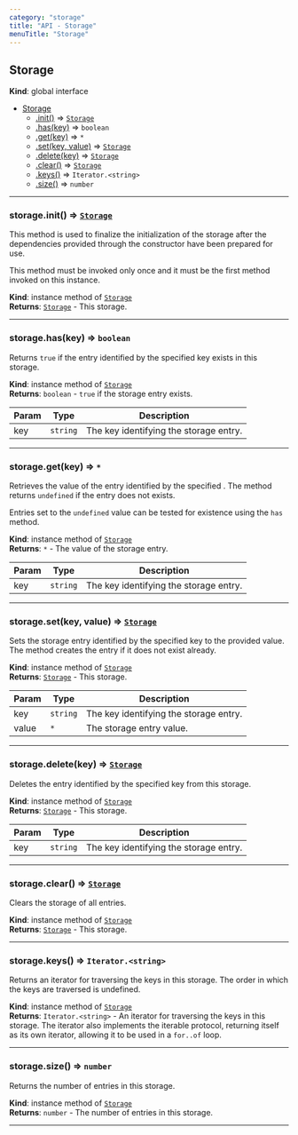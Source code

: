 ```yaml
---
category: "storage"
title: "API - Storage"
menuTitle: "Storage"
---
```


## Storage&nbsp;<a name="Storage" href="https://github.com/seznam/ima/blob/v17.11.1/packages/core/src/storage/Storage.js#L8" target="_blank"><span class="icon"><i class="fas fa-external-link-alt fa-xs"></i></span></a>
**Kind**: global interface  

* [Storage](#Storage)
    * [.init()](#Storage+init) ⇒ [<code>Storage</code>](#Storage)
    * [.has(key)](#Storage+has) ⇒ <code>boolean</code>
    * [.get(key)](#Storage+get) ⇒ <code>\*</code>
    * [.set(key, value)](#Storage+set) ⇒ [<code>Storage</code>](#Storage)
    * [.delete(key)](#Storage+delete) ⇒ [<code>Storage</code>](#Storage)
    * [.clear()](#Storage+clear) ⇒ [<code>Storage</code>](#Storage)
    * [.keys()](#Storage+keys) ⇒ <code>Iterator.&lt;string&gt;</code>
    * [.size()](#Storage+size) ⇒ <code>number</code>


* * *

### storage.init() ⇒ [<code>Storage</code>](#Storage)&nbsp;<a name="Storage+init" href="https://github.com/seznam/ima/blob/v17.11.1/packages/core/src/storage/Storage.js#L19" target="_blank"><span class="icon"><i class="fas fa-external-link-alt fa-xs"></i></span></a>
This method is used to finalize the initialization of the storage after
the dependencies provided through the constructor have been prepared for
use.

This method must be invoked only once and it must be the first method
invoked on this instance.

**Kind**: instance method of [<code>Storage</code>](#Storage)  
**Returns**: [<code>Storage</code>](#Storage) - This storage.  

* * *

### storage.has(key) ⇒ <code>boolean</code>&nbsp;<a name="Storage+has" href="https://github.com/seznam/ima/blob/v17.11.1/packages/core/src/storage/Storage.js#L28" target="_blank"><span class="icon"><i class="fas fa-external-link-alt fa-xs"></i></span></a>
Returns <code>true</code> if the entry identified by the specified key exists
in this storage.

**Kind**: instance method of [<code>Storage</code>](#Storage)  
**Returns**: <code>boolean</code> - <code>true</code> if the storage entry exists.  

| Param | Type | Description |
| --- | --- | --- |
| key | <code>string</code> | The key identifying the storage entry. |


* * *

### storage.get(key) ⇒ <code>\*</code>&nbsp;<a name="Storage+get" href="https://github.com/seznam/ima/blob/v17.11.1/packages/core/src/storage/Storage.js#L40" target="_blank"><span class="icon"><i class="fas fa-external-link-alt fa-xs"></i></span></a>
Retrieves the value of the entry identified by the specified . The
method returns <code>undefined</code> if the entry does not exists.

Entries set to the <code>undefined</code> value can be tested for existence
using the <code>has</code> method.

**Kind**: instance method of [<code>Storage</code>](#Storage)  
**Returns**: <code>\*</code> - The value of the storage entry.  

| Param | Type | Description |
| --- | --- | --- |
| key | <code>string</code> | The key identifying the storage entry. |


* * *

### storage.set(key, value) ⇒ [<code>Storage</code>](#Storage)&nbsp;<a name="Storage+set" href="https://github.com/seznam/ima/blob/v17.11.1/packages/core/src/storage/Storage.js#L50" target="_blank"><span class="icon"><i class="fas fa-external-link-alt fa-xs"></i></span></a>
Sets the storage entry identified by the specified key to the provided
value. The method creates the entry if it does not exist already.

**Kind**: instance method of [<code>Storage</code>](#Storage)  
**Returns**: [<code>Storage</code>](#Storage) - This storage.  

| Param | Type | Description |
| --- | --- | --- |
| key | <code>string</code> | The key identifying the storage entry. |
| value | <code>\*</code> | The storage entry value. |


* * *

### storage.delete(key) ⇒ [<code>Storage</code>](#Storage)&nbsp;<a name="Storage+delete" href="https://github.com/seznam/ima/blob/v17.11.1/packages/core/src/storage/Storage.js#L58" target="_blank"><span class="icon"><i class="fas fa-external-link-alt fa-xs"></i></span></a>
Deletes the entry identified by the specified key from this storage.

**Kind**: instance method of [<code>Storage</code>](#Storage)  
**Returns**: [<code>Storage</code>](#Storage) - This storage.  

| Param | Type | Description |
| --- | --- | --- |
| key | <code>string</code> | The key identifying the storage entry. |


* * *

### storage.clear() ⇒ [<code>Storage</code>](#Storage)&nbsp;<a name="Storage+clear" href="https://github.com/seznam/ima/blob/v17.11.1/packages/core/src/storage/Storage.js#L65" target="_blank"><span class="icon"><i class="fas fa-external-link-alt fa-xs"></i></span></a>
Clears the storage of all entries.

**Kind**: instance method of [<code>Storage</code>](#Storage)  
**Returns**: [<code>Storage</code>](#Storage) - This storage.  

* * *

### storage.keys() ⇒ <code>Iterator.&lt;string&gt;</code>&nbsp;<a name="Storage+keys" href="https://github.com/seznam/ima/blob/v17.11.1/packages/core/src/storage/Storage.js#L76" target="_blank"><span class="icon"><i class="fas fa-external-link-alt fa-xs"></i></span></a>
Returns an iterator for traversing the keys in this storage. The order
in which the keys are traversed is undefined.

**Kind**: instance method of [<code>Storage</code>](#Storage)  
**Returns**: <code>Iterator.&lt;string&gt;</code> - An iterator for traversing the keys in this
        storage. The iterator also implements the iterable protocol,
        returning itself as its own iterator, allowing it to be used in
        a <code>for..of</code> loop.  

* * *

### storage.size() ⇒ <code>number</code>&nbsp;<a name="Storage+size" href="https://github.com/seznam/ima/blob/v17.11.1/packages/core/src/storage/Storage.js#L83" target="_blank"><span class="icon"><i class="fas fa-external-link-alt fa-xs"></i></span></a>
Returns the number of entries in this storage.

**Kind**: instance method of [<code>Storage</code>](#Storage)  
**Returns**: <code>number</code> - The number of entries in this storage.  

* * *

